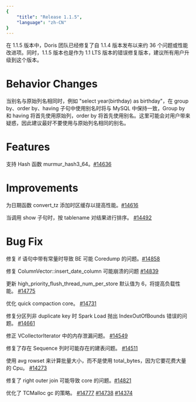 ```yaml
---
{
    "title": "Release 1.1.5",
    "language": "zh-CN"
}
---
```


在 1.1.5 版本中，Doris 团队已经修复了自 1.1.4 版本发布以来约 36 个问题或性能改进项。同时，1.1.5 版本也是作为 1.1 LTS 版本的错误修复版本，建议所有用户升级到这个版本。


# Behavior Changes


当别名与原始列名相同时，例如 "select year(birthday) as birthday"，在 group by、order by、having 子句中使用别名时将与 MySQL 中保持一致，Group by 和 having 将首先使用原始列，order by 将首先使用别名。这里可能会对用户带来疑惑，因此建议最好不要使用与原始列名相同的别名。

# Features

支持 Hash 函数 murmur_hash3_64。[#14636](https://github.com/apache/doris/pull/14636)

# Improvements

为日期函数 convert_tz 添加时区缓存以提高性能。[#14616](https://github.com/apache/doris/pull/14616)

当调用 show 子句时，按 tablename 对结果进行排序。 [#14492](https://github.com/apache/doris/pull/14492)

# Bug Fix

修复 if 语句中带有常量时导致 BE 可能 Coredump 的问题。[#14858](https://github.com/apache/doris/pull/14858)

修复 ColumnVector::insert_date_column 可能崩溃的问题 [#14839](https://github.com/apache/doris/pull/14839)

更新 high_priority_flush_thread_num_per_store 默认值为 6，将提高负载性能。 [#14775](https://github.com/apache/doris/pull/14775)

优化 quick compaction core。 [#14731](https://github.com/apache/doris/pull/14731)

修复分区列非 duplicate key 时 Spark Load 抛出 IndexOutOfBounds 错误的问题。
 [#14661](https://github.com/apache/doris/pull/14661)

修正 VCollectorIterator 中的内存泄漏问题。 [#14549](https://github.com/apache/doris/pull/14549)

修复了存在 Sequence 列时可能存在的建表问题。 [#14511](https://github.com/apache/doris/pull/14511)

使用 avg rowset 来计算批量大小，而不是使用 total_bytes，因为它要花费大量的 Cpu。 [#14273](https://github.com/apache/doris/pull/14273)

修复了 right outer join 可能导致 core 的问题。[#14821](https://github.com/apache/doris/pull/14821)

优化了 TCMalloc gc 的策略。 [#14777](https://github.com/apache/doris/pull/14777) [#14738](https://github.com/apache/doris/pull/14738) [#14374](https://github.com/apache/doris/pull/14374)


